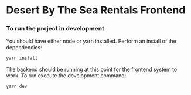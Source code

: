 # Desert By The Sea Rentals Frontend

### To run the project in development

You should have either node or yarn installed.
Perform an install of the dependencies:
```sh
yarn install
```

The backend should be running at this point for the frontend system to work.
To run execute the development command:

```sh
yarn dev
```
